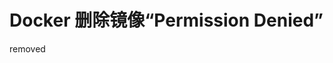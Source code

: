 # Docker 删除镜像“Permission Denied”

<!--
ID: b4beb6a3-3577-4c8c-977d-334ab08c410a
Status: draft
Date: 2019-10-15T12:05:20
Modified: 2020-05-16T10:50:00
wp_id: 774
-->

removed